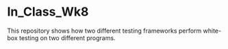 # In_Class_Wk8

This repository shows how two different testing frameworks perform white-box testing on two different programs.
